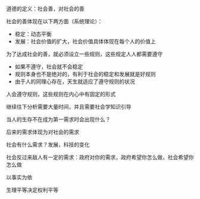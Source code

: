 道德的定义：社会善，对社会的善

社会的善体现在以下两方面（系统理论）：

- 稳定：动态平衡
- 发展：社会价值的扩大，社会价值具体体现在每个人的价值上

为了达成社会的善，就必须设立一些规则，这些规定人人都需要遵守

- 如果不遵守，社会就不会稳定
- 规则本身也不是绝对的，有利于社会的稳定和发展就是好规则
- 由于人的同理心存在，天生就适应了遵守规则的状况

人会遵守规则，这些规则在内心中有固定的形式



继续往下分析需要大量时间，并且需要社会学知识引导

当人的生存不在成为第一需求时会出现什么？

后来的需求体现为对社会的需求

社会有什么需求？发展，科技的变化

社会反过来敌人有一定的需求：政府对你的需求，政府希望你怎么做，社会希望你怎么做

以事实为依

生理平等决定权利平等
